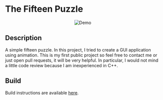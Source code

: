 # The Fifteen Puzzle
<p align="center">
  <img src="https://media2.giphy.com/media/sPszRCMtdbYcZpNRvr/giphy.gif?cid=790b7611de87cba83636b16e97b3cd5e6971dfa38aa31618&rid=giphy.gif" alt="Demo" />
</p>

Description
-----------
A simple fifteen puzzle. In this project, I tried to create a GUI application using animation. This is my first public project so feel free to contact me or just open pull requests, it will be very helpful. In particular, I would not mind a little code review because I am inexperienced in C++.

Build
-----
Build instructions are available [here](BUILDING.md).









